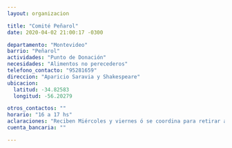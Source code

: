```yaml
---
layout: organizacion

title: "Comité Peñarol"
date: 2020-04-02 21:00:17 -0300

departamento: "Montevideo"
barrio: "Peñarol"
actividades: "Punto de Donación"
necesidades: "Alimentos no perecederos"
telefono_contacto: "95281659"
direccion: "Aparicio Saravia y Shakespeare"
ubicacion:
  latitud: -34.82583
  longitud: -56.20279

otros_contactos: ""
horario: "16 a 17 hs"
aclaraciones: "Reciben Miércoles y viernes ó se coordina para retirar a domicilio."
cuenta_bancaria: ""

---
```

